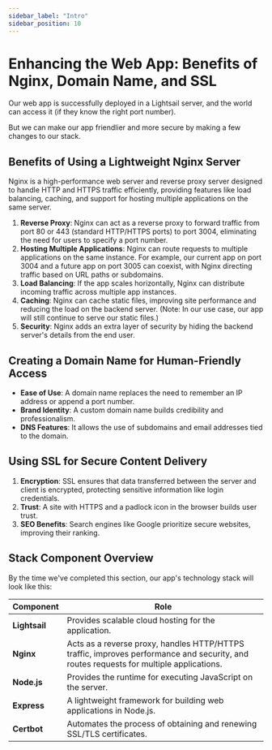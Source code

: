 ```yaml
---
sidebar_label: "Intro"
sidebar_position: 10
---
```


# Enhancing the Web App: Benefits of Nginx, Domain Name, and SSL

Our web app is successfully deployed in a Lightsail server, and the world can access it (if they know the right port number).

But we can make our app friendlier and more secure by making a few changes to our stack.

## Benefits of Using a Lightweight Nginx Server

Nginx is a high-performance web server and reverse proxy server designed to handle HTTP and HTTPS traffic efficiently, providing features like load balancing, caching, and support for hosting multiple applications on the same server.

1. **Reverse Proxy**: Nginx can act as a reverse proxy to forward traffic from port 80 or 443 (standard HTTP/HTTPS ports) to port 3004, eliminating the need for users to specify a port number.
2. **Hosting Multiple Applications**: Nginx can route requests to multiple applications on the same instance. For example, our current app on port 3004 and a future app on port 3005 can coexist, with Nginx directing traffic based on URL paths or subdomains.
3. **Load Balancing**: If the app scales horizontally, Nginx can distribute incoming traffic across multiple app instances.
4. **Caching**: Nginx can cache static files, improving site performance and reducing the load on the backend server. (Note: In our use case, our app will still continue to serve our static files.)
5. **Security**: Nginx adds an extra layer of security by hiding the backend server's details from the end user.

## Creating a Domain Name for Human-Friendly Access

- **Ease of Use**: A domain name replaces the need to remember an IP address or append a port number.
- **Brand Identity**: A custom domain name builds credibility and professionalism.
- **DNS Features**: It allows the use of subdomains and email addresses tied to the domain.

## Using SSL for Secure Content Delivery

1. **Encryption**: SSL ensures that data transferred between the server and client is encrypted, protecting sensitive information like login credentials.
2. **Trust**: A site with HTTPS and a padlock icon in the browser builds user trust.
3. **SEO Benefits**: Search engines like Google prioritize secure websites, improving their ranking.

## Stack Component Overview

By the time we've completed this section, our app's technology stack will look like this:

| Component     | Role                                                                                                                                   |
| ------------- | -------------------------------------------------------------------------------------------------------------------------------------- |
| **Lightsail** | Provides scalable cloud hosting for the application.                                                                                   |
| **Nginx**     | Acts as a reverse proxy, handles HTTP/HTTPS traffic, improves performance and security, and routes requests for multiple applications. |
| **Node.js**   | Provides the runtime for executing JavaScript on the server.                                                                           |
| **Express**   | A lightweight framework for building web applications in Node.js.                                                                      |
| **Certbot**   | Automates the process of obtaining and renewing SSL/TLS certificates.                                                                  |
